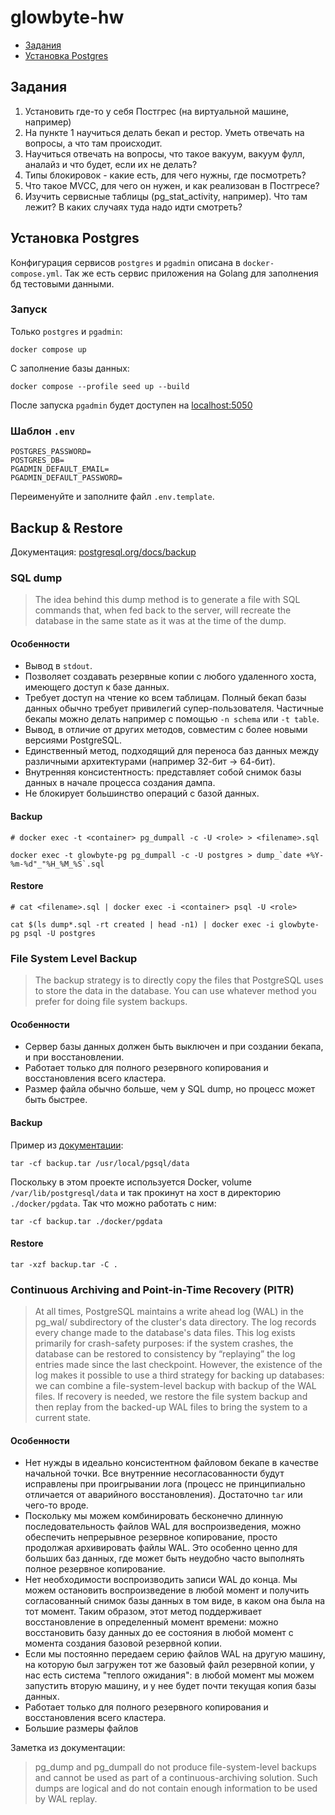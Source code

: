 # glowbyte-hw

- [Задания](#задания)
- [Установка Postgres](#установка-postgres)

## Задания

1. Установить где-то у себя Постгрес (на виртуальной машине, например)
2. На пункте 1 научиться делать бекап и рестор. Уметь отвечать на вопросы, а что там происходит.
3. Научиться отвечать на вопросы, что такое вакуум, вакуум фулл, аналайз и что будет, если их не делать?
4. Типы блокировок - какие есть, для чего нужны, где посмотреть?
5. Что такое MVCC, для чего он нужен, и как реализован в Постгресе?
6. Изучить сервисные таблицы (pg_stat_activity, например). Что там лежит? В каких случаях туда надо идти смотреть?

## Установка Postgres

Конфигурация сервисов `postgres` и `pgadmin` описана в `docker-compose.yml`.
Так же есть сервис приложения на Golang для заполнения бд тестовыми данными.

### Запуск

Только `postgres` и `pgadmin`:

```shell
docker compose up
```

С заполнение базы данных:

```shell
docker compose --profile seed up --build
```

После запуска `pgadmin` будет доступен на [localhost:5050](http://localhost:5050)

### Шаблон `.env`

```env
POSTGRES_PASSWORD=
POSTGRES_DB=
PGADMIN_DEFAULT_EMAIL=
PGADMIN_DEFAULT_PASSWORD=
```

Переименуйте и заполните файл `.env.template`.

## Backup & Restore

Документация: [postgresql.org/docs/backup](https://www.postgresql.org/docs/current/backup.html)

### SQL dump

> The idea behind this dump method is to generate a file with SQL commands that, when fed back to the server, will recreate the database in the same state as it was at the time of the dump.

#### Особенности

- Вывод в `stdout`.
- Позволяет создавать резервные копии с любого удаленного хоста, имеющего доступ к базе данных.
- Требует доступ на чтение ко всем таблицам. Полный бекап базы данных обычно требует привилегий супер-пользователя. Частичные бекапы можно делать например с помощью `-n schema` или `-t table`.
- Вывод, в отличие от других методов, совместим с более новыми версиями PostgreSQL.
- Единственный метод, подходящий для переноса баз данных между различными архитектурами (например 32-бит -> 64-бит).
- Внутренняя консистентность: представляет собой снимок базы данных в начале процесса создания дампа.
- Не блокирует большинство операций с базой данных.

#### Backup

```shell
# docker exec -t <container> pg_dumpall -c -U <role> > <filename>.sql

docker exec -t glowbyte-pg pg_dumpall -c -U postgres > dump_`date +%Y-%m-%d"_"%H_%M_%S`.sql
```

#### Restore

```shell
# cat <filename>.sql | docker exec -i <container> psql -U <role>

cat $(ls dump*.sql -rt created | head -n1) | docker exec -i glowbyte-pg psql -U postgres
```

### File System Level Backup

> The backup strategy is to directly copy the files that PostgreSQL uses to store the data in the database. You can use whatever method you prefer for doing file system backups.

#### Особенности

- Сервер базы данных должен быть выключен и при создании бекапа, и при восстановлении.
- Работает только для полного резервного копирования и восстановления всего кластера.
- Размер файла обычно больше, чем у SQL dump, но процесс может быть быстрее.

#### Backup

Пример из [документации](https://www.postgresql.org/docs/current/backup-file.html):

```shell
tar -cf backup.tar /usr/local/pgsql/data
```

Поскольку в этом проекте используется Docker, volume `/var/lib/postgresql/data` и так прокинут на хост в директорию `./docker/pgdata`. Так что можно работать с ним:

```shell
tar -cf backup.tar ./docker/pgdata
```

#### Restore

```shell
tar -xzf backup.tar -C .
```

### Continuous Archiving and Point-in-Time Recovery (PITR)

> At all times, PostgreSQL maintains a write ahead log (WAL) in the pg_wal/ subdirectory of the cluster's data directory. The log records every change made to the database's data files. This log exists primarily for crash-safety purposes: if the system crashes, the database can be restored to consistency by “replaying” the log entries made since the last checkpoint. However, the existence of the log makes it possible to use a third strategy for backing up databases: we can combine a file-system-level backup with backup of the WAL files. If recovery is needed, we restore the file system backup and then replay from the backed-up WAL files to bring the system to a current state.

#### Особенности

- Нет нужды в идеально консистентном файловом бекапе в качестве начальной точки. Все внутренние несогласованности будут исправлены при проигрывании лога (процесс не принципиально отличается от аварийного восстановления). Достаточно `tar` или чего-то вроде.
- Поскольку мы можем комбинировать бесконечно длинную последовательность файлов WAL для воспроизведения, можно обеспечить непрерывное резервное копирование, просто продолжая архивировать файлы WAL. Это особенно ценно для больших баз данных, где может быть неудобно часто выполнять полное резервное копирование.
- Нет необходимости воспроизводить записи WAL до конца. Мы можем остановить воспроизведение в любой момент и получить согласованный снимок базы данных в том виде, в каком она была на тот момент. Таким образом, этот метод поддерживает восстановление в определенный момент времени: можно восстановить базу данных до ее состояния в любой момент с момента создания базовой резервной копии.
- Если мы постоянно передаем серию файлов WAL на другую машину, на которую был загружен тот же базовый файл резервной копии, у нас есть система "теплого ожидания": в любой момент мы можем запустить вторую машину, и у нее будет почти текущая копия базы данных.
- Работает только для полного резервного копирования и восстановления всего кластера.
- Большие размеры файлов

Заметка из документации:

> pg_dump and pg_dumpall do not produce file-system-level backups and cannot be used as part of a continuous-archiving solution. Such dumps are logical and do not contain enough information to be used by WAL replay.
